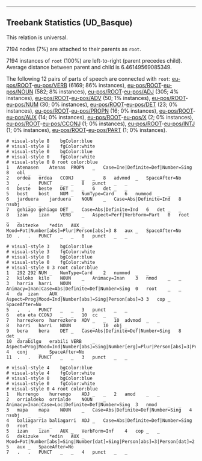

--------------------------------------------------------------------------------

## Treebank Statistics (UD_Basque)

This relation is universal.

7194 nodes (7%) are attached to their parents as `root`.

7194 instances of `root` (100%) are left-to-right (parent precedes child).
Average distance between parent and child is 6.46149569085349.

The following 12 pairs of parts of speech are connected with `root`: [eu-pos/ROOT]()-[eu-pos/VERB]() (6169; 86% instances), [eu-pos/ROOT]()-[eu-pos/NOUN]() (582; 8% instances), [eu-pos/ROOT]()-[eu-pos/ADJ]() (305; 4% instances), [eu-pos/ROOT]()-[eu-pos/ADV]() (50; 1% instances), [eu-pos/ROOT]()-[eu-pos/NUM]() (30; 0% instances), [eu-pos/ROOT]()-[eu-pos/DET]() (23; 0% instances), [eu-pos/ROOT]()-[eu-pos/PROPN]() (16; 0% instances), [eu-pos/ROOT]()-[eu-pos/AUX]() (14; 0% instances), [eu-pos/ROOT]()-[eu-pos/X]() (2; 0% instances), [eu-pos/ROOT]()-[eu-pos/CCONJ]() (1; 0% instances), [eu-pos/ROOT]()-[eu-pos/INTJ]() (1; 0% instances), [eu-pos/ROOT]()-[eu-pos/PART]() (1; 0% instances).


~~~ conllu
# visual-style 8	bgColor:blue
# visual-style 8	fgColor:white
# visual-style 0	bgColor:blue
# visual-style 0	fgColor:white
# visual-style 0 8 root	color:blue
1	Atenasen	Atenas	PROPN	_	Case=Ine|Definite=Def|Number=Sing	8	obl	_	_
2	ordea	ordea	CCONJ	_	_	8	advmod	_	SpaceAfter=No
3	,	,	PUNCT	_	_	8	punct	_	_
4	beste	beste	DET	_	_	6	det	_	_
5	bost	bost	NUM	_	NumType=Card	6	nummod	_	_
6	jarduera	jarduera	NOUN	_	Case=Abs|Definite=Ind	8	nsubj	_	_
7	gehiago	gehiago	DET	_	Case=Abs|Definite=Ind	6	det	_	_
8	izan	izan	VERB	_	Aspect=Perf|VerbForm=Part	0	root	_	_
9	daitezke	*edin	AUX	_	Mood=Pot|Number[abs]=Plur|Person[abs]=3	8	aux	_	SpaceAfter=No
10	.	.	PUNCT	_	_	8	punct	_	_

~~~


~~~ conllu
# visual-style 3	bgColor:blue
# visual-style 3	fgColor:white
# visual-style 0	bgColor:blue
# visual-style 0	fgColor:white
# visual-style 0 3 root	color:blue
1	292	292	NUM	_	NumType=Card	2	nummod	_	_
2	kiloko	kilo	NOUN	_	Animacy=Inan	3	nmod	_	_
3	harria	harri	NOUN	_	Animacy=Inan|Case=Abs|Definite=Def|Number=Sing	0	root	_	_
4	da	izan	AUX	_	Aspect=Prog|Mood=Ind|Number[abs]=Sing|Person[abs]=3	3	cop	_	SpaceAfter=No
5	,	,	PUNCT	_	_	3	punct	_	_
6	eta	eta	CCONJ	_	_	10	cc	_	_
7	harrezkero	harrezkero	ADV	_	_	10	advmod	_	_
8	harri	harri	NOUN	_	_	10	obj	_	_
9	bera	bera	DET	_	Case=Abs|Definite=Def|Number=Sing	8	det	_	_
10	darabilgu	erabili	VERB	_	Aspect=Prog|Mood=Ind|Number[abs]=Sing|Number[erg]=Plur|Person[abs]=3|Person[erg]=1	4	conj	_	SpaceAfter=No
11	.	.	PUNCT	_	_	3	punct	_	_

~~~


~~~ conllu
# visual-style 4	bgColor:blue
# visual-style 4	fgColor:white
# visual-style 0	bgColor:blue
# visual-style 0	fgColor:white
# visual-style 0 4 root	color:blue
1	Hurrengo	hurrengo	ADJ	_	_	2	amod	_	_
2	orrialdeko	orrialde	NOUN	_	Animacy=Inan|Case=Loc|Definite=Def|Number=Sing	3	nmod	_	_
3	mapa	mapa	NOUN	_	Case=Abs|Definite=Def|Number=Sing	4	nsubj	_	_
4	baliagarria	baliagarri	ADJ	_	Case=Abs|Definite=Def|Number=Sing	0	root	_	_
5	izan	izan	AUX	_	VerbForm=Inf	4	cop	_	_
6	dakizuke	*edin	AUX	_	Mood=Pot|Number[abs]=Sing|Number[dat]=Sing|Person[abs]=3|Person[dat]=2	5	aux	_	SpaceAfter=No
7	.	.	PUNCT	_	_	4	punct	_	_

~~~


